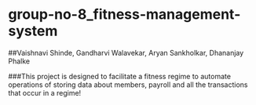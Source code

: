 # group-no-8_fitness-management-system

##Vaishnavi Shinde, Gandharvi Walavekar, Aryan Sankholkar, Dhananjay Phalke

###This project is designed to facilitate a fitness regime to automate  operations of storing data about members, payroll and all the  transactions that occur in a regime!
